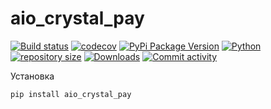 # aio_crystal_pay

[![Build status](https://ci.appveyor.com/api/projects/status/b6cybcssxtcivwsi?svg=true)](https://ci.appveyor.com/project/alteralt/aio-crystal-pay)
[![codecov](https://codecov.io/gh/alteralt/aio_crystal_pay/branch/master/graph/badge.svg?token=A911RDSKO0)](https://codecov.io/gh/alteralt/aio_crystal_pay)
[![PyPi Package Version](https://img.shields.io/pypi/v/aio_crystal_pay.svg?style=flat-square)](https://pypi.python.org/pypi/aio_crystal_pay)
[![Python](https://img.shields.io/pypi/pyversions/aio_crystal_pay)](https://pypi.python.org/pypi/aio_crystal_pay)
[![repository size](https://img.shields.io/github/repo-size/alteralt/aio_crystal_pay)](https://github.com/alteralt/aio_crystal_pay)
[![Downloads](https://img.shields.io/pypi/dm/aio_crystal_pay)](https://pypi.python.org/pypi/aio_crystal_pay)
[![Commit activity](https://img.shields.io/github/commit-activity/m/alteralt/aio_crystal_pay)](https://github.com/alteralt/aio_crystal_pay/commits/)

Установка 
```sh
pip install aio_crystal_pay
```
